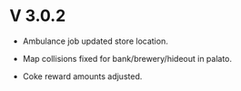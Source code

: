 # V 3.0.2

* Ambulance job updated store location.

* Map collisions fixed for bank/brewery/hideout in palato.

* Coke reward amounts adjusted.
